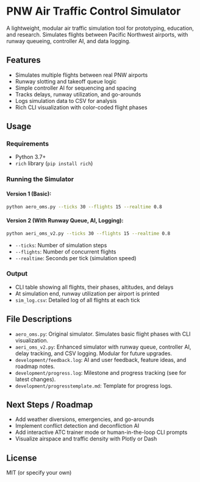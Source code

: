 # PNW Air Traffic Control Simulator

A lightweight, modular air traffic simulation tool for prototyping, education, and research. Simulates flights between Pacific Northwest airports, with runway queueing, controller AI, and data logging.

## Features
- Simulates multiple flights between real PNW airports
- Runway slotting and takeoff queue logic
- Simple controller AI for sequencing and spacing
- Tracks delays, runway utilization, and go-arounds
- Logs simulation data to CSV for analysis
- Rich CLI visualization with color-coded flight phases

## Usage

### Requirements
- Python 3.7+
- `rich` library (`pip install rich`)

### Running the Simulator

#### Version 1 (Basic):
```bash
python aero_oms.py --ticks 30 --flights 15 --realtime 0.8
```

#### Version 2 (With Runway Queue, AI, Logging):
```bash
python aeri_oms_v2.py --ticks 30 --flights 15 --realtime 0.8
```
- `--ticks`: Number of simulation steps
- `--flights`: Number of concurrent flights
- `--realtime`: Seconds per tick (simulation speed)

### Output
- CLI table showing all flights, their phases, altitudes, and delays
- At simulation end, runway utilization per airport is printed
- `sim_log.csv`: Detailed log of all flights at each tick

## File Descriptions
- `aero_oms.py`: Original simulator. Simulates basic flight phases with CLI visualization.
- `aeri_oms_v2.py`: Enhanced simulator with runway queue, controller AI, delay tracking, and CSV logging. Modular for future upgrades.
- `development/feedback.log`: AI and user feedback, feature ideas, and roadmap notes.
- `development/progress.log`: Milestone and progress tracking (see for latest changes).
- `development/progresstemplate.md`: Template for progress logs.

## Next Steps / Roadmap
- Add weather diversions, emergencies, and go-arounds
- Implement conflict detection and deconfliction AI
- Add interactive ATC trainer mode or human-in-the-loop CLI prompts
- Visualize airspace and traffic density with Plotly or Dash

## License
MIT (or specify your own) 